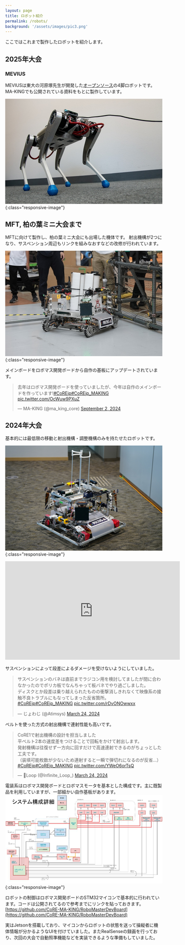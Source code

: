 ```yaml
---
layout: page
title: ロボット紹介
permalink: /robots/
background: '/assets/images/pic3.png'
---
```

<link rel="stylesheet" href="{{ '/assets/css/style.css' | relative_url }}">


ここではこれまで製作したロボットを紹介します。
## 2025年大会
### MEVIUS
MEVIUSは東大の河原塚先生が開発した[オープンソース](https://haraduka.github.io/mevius-hardware/)の4脚ロボットです。MA-KINGでも公開されている資料をもとに製作しています。

![](/img/2025/MEVIUS.jpg){:class="responsive-image"}

## MFT, 柏の葉ミニ大会まで
MFTに向けて製作し、柏の葉ミニ大会にも出場した機体です。
射出機構が2つになり、サスペンション周辺もリンクを組みなおすなどの改修が行われています。

![](/img/2025/kashiwanoha_event3.JPG){:class="responsive-image"}

メインボードをロボマス開発ボードから自作の基板にアップデートされています。
<blockquote class="twitter-tweet"><p lang="ja" dir="ltr">去年はロボマス開発ボードを使っていましたが、今年は自作のメインボードを作っています!<a href="https://twitter.com/hashtag/CoREjp?src=hash&amp;ref_src=twsrc%5Etfw">#CoREjp</a><a href="https://twitter.com/hashtag/CoREjp_MAKING?src=hash&amp;ref_src=twsrc%5Etfw">#CoREjp_MAKING</a> <a href="https://t.co/OcWuw9PXuZ">pic.twitter.com/OcWuw9PXuZ</a></p>&mdash; MA-KING (@ma_king_core) <a href="https://twitter.com/ma_king_core/status/1830595782854230249?ref_src=twsrc%5Etfw">September 2, 2024</a></blockquote> <script async src="https://platform.twitter.com/widgets.js" charset="utf-8"></script>

## 2024年大会
基本的には最低限の移動と射出機構・調整機構のみを持たせたロボットです。  

![](/img/2024/machine2.JPG){:class="responsive-image"}
<iframe width="560" height="315" src="https://www.youtube.com/embed/g99aZ9_2WnY?si=asZpj99N2D4BiKRR" title="YouTube video player" frameborder="0" allow="accelerometer; autoplay; clipboard-write; encrypted-media; gyroscope; picture-in-picture; web-share" referrerpolicy="strict-origin-when-cross-origin" allowfullscreen></iframe>


サスペンションによって段差によるダメージを受けないようにしていました。
<blockquote class="twitter-tweet"><p lang="ja" dir="ltr">サスペンションのバネは直前までラジコン用を検討してましたが間に合わなかったのでポリカ板でなんちゃって板バネでやり過ごしました。<br>ディスクとか段差は乗り越えられたものの衝撃消しきれなくて映像系の接触不良トラブルにもなってしまった反省箇所。<a href="https://twitter.com/hashtag/CoREjp?src=hash&amp;ref_src=twsrc%5Etfw">#CoREjp</a><a href="https://twitter.com/hashtag/CoREjp_MAKING?src=hash&amp;ref_src=twsrc%5Etfw">#CoREjp_MAKING</a> <a href="https://t.co/rDvONOwwxx">pic.twitter.com/rDvONOwwxx</a></p>&mdash; じょわじ (@Atimsys) <a href="https://twitter.com/Atimsys/status/1771863501729878236?ref_src=twsrc%5Etfw">March 24, 2024</a></blockquote> <script async src="https://platform.twitter.com/widgets.js" charset="utf-8"></script>

ベルトを使った方式の射出機構で連射性能も高いです。
<blockquote class="twitter-tweet"><p lang="ja" dir="ltr">CoRE1で射出機構の設計を担当しました<br>平ベルト2本の速度差をつけることで回転をかけて射出します。<br>発射機構は往復せず一方向に回すだけで高速連射できるのがちょっとした工夫です。<br>（装填可能枚数が少ないため連射すると一瞬で弾切れになるのが反省…）<a href="https://twitter.com/hashtag/CoREjp?src=hash&amp;ref_src=twsrc%5Etfw">#CoREjp</a><a href="https://twitter.com/hashtag/CoREjp_MAKING?src=hash&amp;ref_src=twsrc%5Etfw">#CoREjp_MAKING</a> <a href="https://t.co/YWeO6orTsQ">pic.twitter.com/YWeO6orTsQ</a></p>&mdash; Loop (@Infinite_Loop_) <a href="https://twitter.com/Infinite_Loop_/status/1771882282548412797?ref_src=twsrc%5Etfw">March 24, 2024</a></blockquote> <script async src="https://platform.twitter.com/widgets.js" charset="utf-8"></script>

電装系はロボマス開発ボードとロボマスモータを基本とした構成です。主に既製品を利用していますが、一部細かい自作基板があります。
![](/img//2024/MA-KINGシステム構成図2024.jpg){:class="responsive-image"}

ロボットの制御はロボマス開発ボードのSTM32マイコンで基本的に行われています。コードは公開されてるので参考までにリンクを貼っておきます。  
[https://github.com/CoRE-MA-KING/RoboMasterDevBoard](https://github.com/CoRE-MA-KING/RoboMasterDevBoard)

実はJetsonを搭載しており、マイコンからロボットの状態を送って操縦者に機体情報が分かるようなUIを付けていました。またRealSenseの録画を行っており、次回の大会で自動照準機能などを実装できるような準備もしていました。
